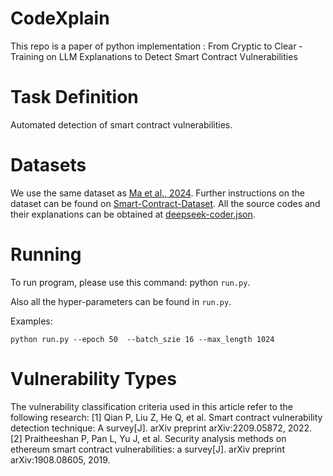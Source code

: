 # CodeXplain
This repo is a paper of python implementation : From Cryptic to Clear - Training on LLM Explanations to Detect Smart Contract Vulnerabilities

# Task Definition
Automated detection of smart contract vulnerabilities.

# Datasets
We use the same dataset as [Ma et al., 2024](https://sites.google.com/view/iaudittool/home). Further instructions on the dataset can be found on [Smart-Contract-Dataset](https://drive.google.com/drive/folders/1cAHxSu6dL3S21zz2iaQzSTABfSjY2vP8). 
All the source codes and their explanations can be obtained at [deepseek-coder.json](https://github.com/chenpp1881/CodeXplain/blob/main/data/deepseek-coder.jsonl).

# Running
To run program, please use this command: python `run.py`.

Also all the hyper-parameters can be found in `run.py`.

Examples:

`
python run.py --epoch 50  --batch_szie 16 --max_length 1024
`
# Vulnerability Types
The vulnerability classification criteria used in this article refer to the following research:
[1] Qian P, Liu Z, He Q, et al. Smart contract vulnerability detection technique: A survey[J]. arXiv preprint arXiv:2209.05872, 2022.
[2] Praitheeshan P, Pan L, Yu J, et al. Security analysis methods on ethereum smart contract vulnerabilities: a survey[J]. arXiv preprint arXiv:1908.08605, 2019.
